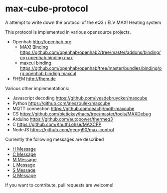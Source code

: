 max-cube-protocol
=================

A attempt to write down the protocol of the eQ3 / ELV MAX! Heating system

This protocol is implemented in various opensource projects.

* Openhab http://openhab.org
	* MAX! Binding https://github.com/openhab/openhab2/tree/master/addons/binding/org.openhab.binding.max
	* maxcul binding https://github.com/openhab/openhab/tree/master/bundles/binding/org.openhab.binding.maxcul
* FHEM http://fhem.de

Various other implementations:
* Javascript decoding https://github.com/ivesdebruycker/maxcube
* Python https://github.com/aleszoulek/maxcube
* MQTT connection https://github.com/leachj/mqtt-maxcube
* CS https://github.com/bietiekay/hacs/tree/master/tools/MAXDebug
* Arduino https://github.com/autopower/thermeq3
* C https://github.com/KnuthLohse/MAXCPP
* NodeJS https://github.com/georg90/max-control



Currently the following messages are described
* [H Message](H-Message.md) 
* [C Message](C-Message.md)
* [M Message](M-Message.md)
* [L Message](L-Message.md) 
* [S Message](S-Message.md) 
* [Q Message](Q-Message.md)

If you want to contribute, pull requests are welcome!
